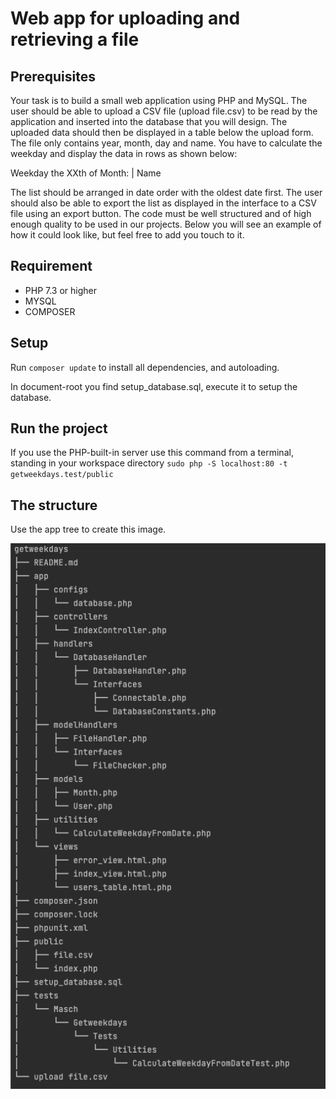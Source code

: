 # Web app for uploading and retrieving a file

## Prerequisites   

Your task is to build a small web application using PHP and MySQL. The user should be able to upload a CSV file (upload file.csv) to be read by the application and inserted into the database that you will design.
The uploaded data should then be displayed in a table below the upload form. The file only contains year, month, day and name. You have to calculate the weekday and display the data in rows as shown below:

Weekday the XXth of Month:  | Name


The list should be arranged in date order with the oldest date first.
The user should also be able to export the list as displayed in the interface to a CSV file using an export button.
The code must be well structured and of high enough quality to be used in our projects. Below you will see an example of how it could look like, but feel free to add you touch to it.


## Requirement

* PHP 7.3 or higher
* MYSQL
* COMPOSER

## Setup

Run `composer update` to install all dependencies, and autoloading.

In document-root you find setup_database.sql, execute it to setup the database.

## Run the project

If you use the PHP-built-in server use this command from a terminal, standing in your workspace directory  `sudo php -S localhost:80 -t getweekdays.test/public`
 
## The structure
Use the app tree to create this image. 

![tree.png](public/images/tree.png)


